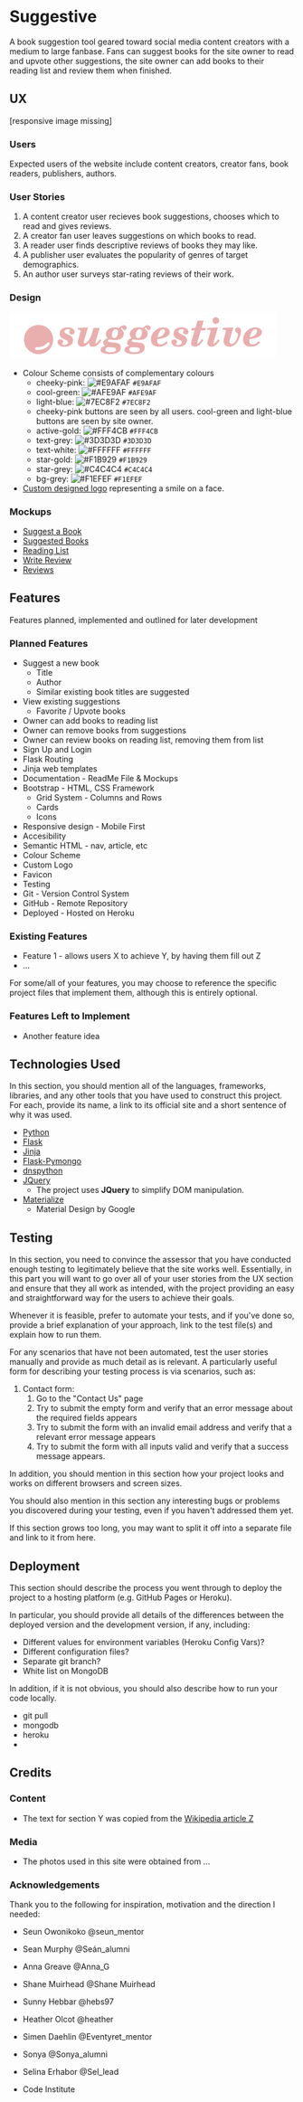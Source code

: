 # Suggestive

A book suggestion tool geared toward social media content creators with a medium to large fanbase.
Fans can suggest books for the site owner to read and upvote other suggestions, the site owner can add books to their reading list and review them when finished.

## UX
 
[responsive image missing]

### Users
Expected users of the website include content creators, creator fans, book readers, publishers, authors.

### User Stories
1. A content creator user recieves book suggestions, chooses which to read and gives reviews.
2. A creator fan user leaves suggestions on which books to read.
3. A reader user finds descriptive reviews of books they may like.
4. A publisher user evaluates the popularity of genres of target demographics.
5. An author user surveys star-rating reviews of their work.

### Design
![Website Logo - Pink circle with a white line inside representing a smile on a face](documentation/logo.png)
- Colour Scheme consists of complementary colours
    - cheeky-pink:  ![#E9AFAF](https://placehold.it/15/E9AFAF/000000?text=+) `#E9AFAF`
    - cool-green:   ![#AFE9AF](https://placehold.it/15/AFE9AF/000000?text=+) `#AFE9AF`
    - light-blue:   ![#7EC8F2](https://placehold.it/15/7EC8F2/000000?text=+) `#7EC8F2`
    - cheeky-pink buttons are seen by all users. cool-green and light-blue buttons are seen by site owner.
    - active-gold:  ![#FFF4CB](https://placehold.it/15/FFF4CB/000000?text=+) `#FFF4CB`
    - text-grey:    ![#3D3D3D](https://placehold.it/15/3D3D3D/000000?text=+) `#3D3D3D`
    - text-white:   ![#FFFFFF](https://placehold.it/15/FFFFFF/000000?text=+) `#FFFFFF`
    - star-gold:    ![#F1B929](https://placehold.it/15/F1B929/000000?text=+) `#F1B929`
    - star-grey:    ![#C4C4C4](https://placehold.it/15/C4C4C4/000000?text=+) `#C4C4C4`
    - bg-grey:      ![#F1EFEF](https://placehold.it/15/F1EFEF/000000?text=+) `#F1EFEF`
- [Custom designed logo](documentation/logo.png) representing a smile on a face.

### Mockups
- [Suggest a Book](https://www.figma.com/file/bP38XbhERWhJPxhbrLVaxg/Book-suggester?node-id=1%3A26)
- [Suggested Books](https://www.figma.com/file/bP38XbhERWhJPxhbrLVaxg/Book-suggester?node-id=1%3A2)
- [Reading List](https://www.figma.com/file/bP38XbhERWhJPxhbrLVaxg/Book-suggester?node-id=1%3A71)
- [Write Review](https://www.figma.com/file/bP38XbhERWhJPxhbrLVaxg/Book-suggester?node-id=2%3A2)
- [Reviews](https://www.figma.com/file/bP38XbhERWhJPxhbrLVaxg/Book-suggester?node-id=1%3A112)

## Features
Features planned, implemented and outlined for later development

### Planned Features
- Suggest a new book
    - Title
    - Author
    - Similar existing book titles are suggested
- View existing suggestions
    - Favorite / Upvote books
- Owner can add books to reading list
- Owner can remove books from suggestions
- Owner can review books on reading list, removing them from list
- Sign Up and Login
- Flask Routing
- Jinja web templates
- Documentation - ReadMe File & Mockups
- Bootstrap - HTML, CSS Framework
    - Grid System - Columns and Rows
    - Cards
    - Icons
- Responsive design - Mobile First
- Accesibility
- Semantic HTML - nav, article, etc
- Colour Scheme
- Custom Logo
- Favicon
- Testing
- Git - Version Control System
- GitHub - Remote Repository
- Deployed - Hosted on Heroku
 
### Existing Features
- Feature 1 - allows users X to achieve Y, by having them fill out Z
- ...

For some/all of your features, you may choose to reference the specific project files that implement them, although this is entirely optional.


### Features Left to Implement
- Another feature idea

## Technologies Used

In this section, you should mention all of the languages, frameworks, libraries, and any other tools that you have used to construct this project. For each, provide its name, a link to its official site and a short sentence of why it was used.
- [Python](https://www.python.org/)
- [Flask](https://palletsprojects.com/p/flask/)
- [Jinja](https://palletsprojects.com/p/jinja/)
- [Flask-Pymongo](https://flask-pymongo.readthedocs.io/en/latest/)
- [dnspython](https://pypi.org/project/dnspython/)
- [JQuery](https://jquery.com)
    - The project uses **JQuery** to simplify DOM manipulation.
- [Materialize](https://materializecss.com/about.html)
    - Material Design by Google

## Testing

In this section, you need to convince the assessor that you have conducted enough testing to legitimately believe that the site works well. Essentially, in this part you will want to go over all of your user stories from the UX section and ensure that they all work as intended, with the project providing an easy and straightforward way for the users to achieve their goals.

Whenever it is feasible, prefer to automate your tests, and if you've done so, provide a brief explanation of your approach, link to the test file(s) and explain how to run them.

For any scenarios that have not been automated, test the user stories manually and provide as much detail as is relevant. A particularly useful form for describing your testing process is via scenarios, such as:

1. Contact form:
    1. Go to the "Contact Us" page
    2. Try to submit the empty form and verify that an error message about the required fields appears
    3. Try to submit the form with an invalid email address and verify that a relevant error message appears
    4. Try to submit the form with all inputs valid and verify that a success message appears.

In addition, you should mention in this section how your project looks and works on different browsers and screen sizes.

You should also mention in this section any interesting bugs or problems you discovered during your testing, even if you haven't addressed them yet.

If this section grows too long, you may want to split it off into a separate file and link to it from here.

## Deployment

This section should describe the process you went through to deploy the project to a hosting platform (e.g. GitHub Pages or Heroku).

In particular, you should provide all details of the differences between the deployed version and the development version, if any, including:
- Different values for environment variables (Heroku Config Vars)?
- Different configuration files?
- Separate git branch?
- White list on MongoDB
 

In addition, if it is not obvious, you should also describe how to run your code locally.

- git pull
- mongodb
- heroku
- 

## Credits

### Content
- The text for section Y was copied from the [Wikipedia article Z](https://en.wikipedia.org/wiki/Z)

### Media
- The photos used in this site were obtained from ...

### Acknowledgements
Thank you to the following for inspiration, motivation and the direction I needed:

- Seun Owonikoko    @seun_mentor

- Sean Murphy       @Seán_alumni
- Anna Greave       @Anna_G
- Shane Muirhead    @Shane Muirhead
- Sunny Hebbar      @hebs97
- Heather Olcot     @heather
- Simen Daehlin     @Eventyret_mentor
- Sonya             @Sonya_alumni
- Selina Erhabor    @Sel_lead

- Code Institute